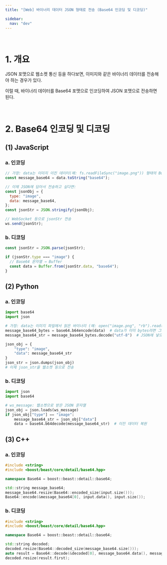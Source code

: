 ```yaml
---
title: "[Web] 바이너리 데이터 JSON 형태로 전송 (Base64 인코딩 및 디코딩)"

sidebar:
  nav: "dev"
---
```


<br/>

# 1. 개요

JSON 포맷으로 웹소켓 통신 등을 하다보면, 이미지와 같은 바이너리 데이터를 전송해야 하는 경우가 있다.

이럴 때, 바이너리 데이터를 Base64 포맷으로 인코딩하여 JSON 포맷으로 전송하면 된다.

<br/>

# 2. Base64 인코딩 및 디코딩

## (1) JavaScript

### a. 인코딩

```javascript
// 가정: data는 이미지 이진 데이터(예: fs.readFileSync("image.png")) 형태의 Buffer
const message_base64 = data.toString("base64");

// 이제 JSON에 담아서 전송하고 싶다면:
const jsonObj = {
  type: "image",
  data: message_base64,
};
const jsonStr = JSON.stringify(jsonObj);

// WebSocket 등으로 jsonStr 전송
ws.send(jsonStr);
```

### b. 디코딩

```javascript
const jsonStr = JSON.parse(jsonStr);

if (jsonStr.type === "image") {
  // Base64 문자열 → Buffer
  const data = Buffer.from(jsonStr.data, "base64");
}
```

## (2) Python

### a. 인코딩

```python
import base64
import json

# 가정: data는 이미지 파일에서 읽은 바이너리 (예: open("image.png", "rb").read())
message_base64_bytes = base64.b64encode(data)  # data가 이미 bytes라면 그대로 가능
message_base64_str = message_base64_bytes.decode("utf-8")  # JSON에 넣으려면 str이 필요

json_obj = {
    "type": "image",
    "data": message_base64_str
}
json_str = json.dumps(json_obj)
# 이제 json_str을 웹소켓 등으로 전송
```

### b. 디코딩

```python
import json
import base64

# ws_message: 웹소켓으로 받은 JSON 문자열
json_obj = json.loads(ws_message)
if json_obj["type"] == "image":
    message_base64_str = json_obj["data"]
    data = base64.b64decode(message_base64_str)  # 이진 데이터 복원
```

## (3) C++

### a. 인코딩

```cpp
#include <string>
#include <boost/beast/core/detail/base64.hpp>

namespace Base64 = boost::beast::detail::base64;

std::string message_base64;
message_base64.resize(Base64::encoded_size(input.size()));
Base64::encode(&message_base64[0], input.data(), input.size());
```

### b. 디코딩

```cpp
#include <string>
#include <boost/beast/core/detail/base64.hpp>

namespace Base64 = boost::beast::detail::base64;

std::string decoded;
decoded.resize(Base64::decoded_size(message_base64.size()));
auto result = Base64::decode(&decoded[0], message_base64.data(), message_base64.size());
decoded.resize(result.first);
```

<br/>
